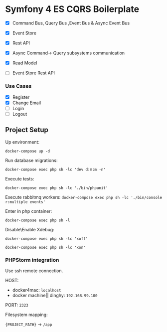 # Symfony 4 ES CQRS Boilerplate

- [x] Command Bus, Query Bus ,Event Bus & Async Event Bus
- [x] Event Store
- [x] Rest API
- [x] Async Command-> Query subsystems communication
- [x] Read Model
- [ ] Event Store Rest API 


### Use Cases

- [x] Register
- [x] Change Email
- [ ] Login
- [ ] Logout

## Project Setup

Up environment:

`docker-compose up -d`

Run database migrations:

`docker-compose exec php sh -lc 'dev d:m:m -n'`

Execute tests:

`docker-compose exec php sh -lc './bin/phpunit'`

Execute rabbitmq workers:
`docker-compose exec php sh -lc './bin/console r:multiple events'`

Enter in php container:

`docker-compose exec php sh -l`

Disable\Enable Xdebug:

`docker-compose exec php sh -lc 'xoff'`

`docker-compose exec php sh -lc 'xon'`

### PHPStorm integration

Use ssh remote connection.

HOST: 

- docker4mac: `localhost`
- docker machine|| dinghy: `192.168.99.100`

PORT: `2323`

Filesystem mapping:

`{PROJECT_PATH}` -> `/app`
